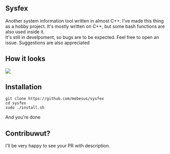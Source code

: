 ## Sysfex
Another system information tool written in almost C++. I've made this thing as a hobby project. It's mostly written on C++, but some bash functions are also used inside it.<br>
It's still in develpoment, so bugs are to be expected. Feel free to open an issue. Suggestions are also appreciated

## How it looks
![](https://raw.githubusercontent.com/mebesus/sysfex/main/ss.png)

## Installation
```
git clone https://github.com/mebesus/sysfex
cd sysfex
sudo ./install.sh
```
And you're done

## Contribuwut?
I'll be very happy to see your PR with description.
